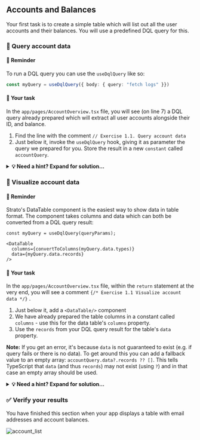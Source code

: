 ## Accounts and Balances

Your first task is to create a simple table which will list out all the user accounts and their balances. You will use a predefined DQL query for this.

### 📌 Query account data

#### 📖 Reminder

To run a DQL query you can use the `useDqlQuery` like so:

```typescript
const myQuery = useDqlQuery({ body: { query: "fetch logs" }})
```

#### 📄 Your task

In the `app/pages/AccountOverview.tsx` file, you will see (on line 7) a DQL query already prepared which will extract all user accounts alongside their ID, and balance.

1. Find the line with the comment `// Exercise 1.1. Query account data` 
2. Just below it, invoke the `useDqlQuery` hook, giving it as parameter the query we prepared for you. Store the result in a new `constant` called `accountQuery`.

<details>
  <summary>
    <strong>💡 Need a hint? Expand for solution...</strong>
  </summary>

```typescript
const accountQuery = useDql({ body: { query }});
```

</details>

### 📌 Visualize account data

#### 📖 Reminder

Strato's DataTable component is the easiest way to show data in table format. The component takes columns and data which can both be converted from a DQL query result:

```JSX
const myQuery = useDqlQuery(queryParams);

<DataTable
  columns={convertToColumns(myQuery.data.types)}
  data={myQuery.data.records}
/>
```

#### 📄 Your task

In the `app/pages/AccountOverview.tsx` file, within the `return` statement at the very end, you will see a comment `{/* Exercise 1.1 Visualize account data */}` .

1. Just below it, add a `<DataTable/>` component
2. We have already prepared the table columns in a constant called `columns` - use this for the data table's `columns` property.
3. Use the `records` from your DQL query result for the table's `data` property.
    
**Note:** If you get an error, it's because `data` is not guaranteed to exist (e.g. if query fails or there is no data). To get around this you can add a fallback value to an empty array: `accountQuery.data?.records ?? []`. This tells TypeScript that `data` (and thus `records`) may not exist (using `?`) and in that case an empty array should be used. 

<details>
  <summary>
    <strong>💡 Need a hint? Expand for solution...</strong>
  </summary>

```JSX
<DataTable columns={columns} data={accounts.data?.records ?? []} />
```

</details>

### ✅ Verify your results

You have finished this section when your app displays a table with email addresses and account balances.

![account_list](../../assets/images/11_account_list.png)